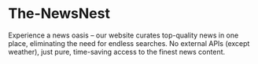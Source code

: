 # The-NewsNest
Experience a news oasis – our website curates top-quality news in one place, eliminating the need for endless searches. No external APIs (except weather), just pure, time-saving access to the finest news content.
